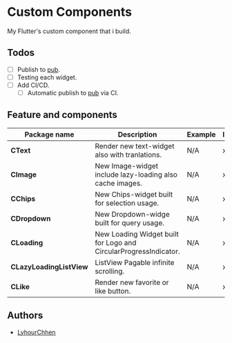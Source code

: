 # Custom Components
My Flutter's custom component that i build.

## Todos
- [ ] Publish to [pub](pub.dev).
- [ ] Testing each widget.
- [ ] Add CI/CD.
  - [ ] Automatic publish to [pub](pub.dev) via CI.

## Feature and components
 
|Package name| Description | Example|IsDone
|--|--|--|--|
| **CText**  | Render new text-widget also with tranlations. |N/A|x |
|**CImage**|New Image-widget include lazy-loading also cache images.|N/A|x
|**CChips**|New Chips-widget built for selection usage.|N/A|x
|**CDropdown**|New Dropdown-widge built for query usage.|N/A|x
|**CLoading**|New Loading Widget built for Logo and CircularProgressIndicator.|N/A|x
|**CLazyLoadingListView**|ListView Pagable infinite scrolling.|N/A|x
|**CLike**|Render new favorite or like button.|N/A|x



## Authors 
- [LyhourChhen](https://github.com/lyhourchhen)
